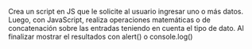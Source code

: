 Crea un script en JS que le solicite al usuario ingresar uno o más datos. Luego, con JavaScript, 
realiza operaciones matemáticas o de concatenación sobre las entradas teniendo en cuenta el tipo de dato. 
Al finalizar mostrar el resultados con alert() o console.log()

